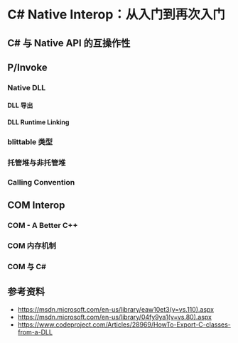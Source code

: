 C# Native Interop：从入门到再次入门
================================

## C# 与 Native API 的互操作性

## P/Invoke

### Native DLL

#### DLL 导出

#### DLL Runtime Linking

### blittable 类型

### 托管堆与非托管堆

### Calling Convention

## COM Interop

### COM - A Better C++

### COM 内存机制

### COM 与 C#

## 参考资料

* https://msdn.microsoft.com/en-us/library/eaw10et3(v=vs.110).aspx
* https://msdn.microsoft.com/en-us/library/04fy9ya1(v=vs.80).aspx
* https://www.codeproject.com/Articles/28969/HowTo-Export-C-classes-from-a-DLL
